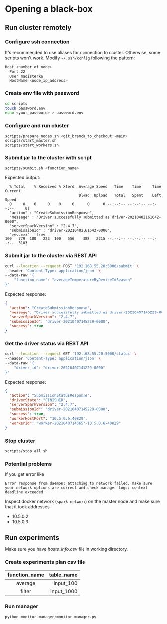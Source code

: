 # Opening a black-box

## Run cluster remotely

### Configure ssh connection

It's recommended to use aliases for connection to cluster. Otherwise, some scripts won't work. Modify `~/.ssh/config`
following the pattern:

```bash
Host <number_of_node>
  Port 22
  User magisterka
  HostName <node_ip_address>
```

### Create env file with password

```bash
cd scripts
touch password.env
echo <your_password> > password.env
```

### Configure and run cluster

```bash
scripts/prepare_nodes.sh <git_branch_to_checkout:-main>
scripts/start_master.sh
scripts/start_workers.sh
```

### Submit jar to the cluster with script

```bash
scripts/sumbit.sh <function_name>
```

Expected output:

```
  % Total    % Received % Xferd  Average Speed   Time    Time     Time  Current
                                 Dload  Upload   Total   Spent    Left  Speed
  0     0    0     0    0     0      0      0 --:--:-- --:--:-- --:--:--     0{
  "action" : "CreateSubmissionResponse",
  "message" : "Driver successfully submitted as driver-20210402161642-0000",
  "serverSparkVersion" : "2.4.7",
  "submissionId" : "driver-20210402161642-0000",
  "success" : true
100   779  100   223  100   556    888   2215 --:--:-- --:--:-- --:--:--  3103
```

### Submit jar to the cluster via REST API

```bash
curl --location --request POST '192.168.55.20:5000/submit' \
--header 'Content-Type: application/json' \
--data-raw '{
    "function_name": "averageTemperatureByDeviceIdSeason"
}'
```

Expected response:

```json
{
  "action": "CreateSubmissionResponse",
  "message": "Driver successfully submitted as driver-20210407145229-0000",
  "serverSparkVersion": "2.4.7",
  "submissionId": "driver-20210407145229-0000",
  "success": true
}
```

### Get the driver status via REST API

```bash
curl --location --request GET '192.168.55.20:5000/status' \
--header 'Content-Type: application/json' \
--data-raw '{
    "driver_id": "driver-20210407145229-0000"
}'
```

Expected response:

```json
{
  "action": "SubmissionStatusResponse",
  "driverState": "FINISHED",
  "serverSparkVersion": "2.4.7",
  "submissionId": "driver-20210407145229-0000",
  "success": true,
  "workerHostPort": "10.5.0.6:40829",
  "workerId": "worker-20210407145657-10.5.0.6-40829"
}
```

### Stop cluster

```bash
scripts/stop_all.sh
```

### Potential problems

If you get error like

```
Error response from daemon: attaching to network failed, make sure your network options are correct and check manager logs: context deadline exceeded
```

Inspect docker network (`spark-network`) on the master node and make sure that it took addresses

- 10.5.0.2
- 10.5.0.3

## Run experiments

Make sure you have _hosts_info.csv_ file in working directory.

### Create experiments plan csv file
| function_name              | table_name   |
|:--------------------------:| ------------:|
| average  | input_100  | 
| filter   | input_1000 |

### Run manager

```python
python monitor-manager/monitor-manager.py
```
